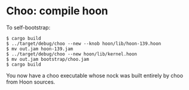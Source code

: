 # Choo: compile hoon

To self-bootstrap:

```
$ cargo build
$ ../target/debug/choo --new --knob hoon/lib/hoon-139.hoon
$ mv out.jam hoon-139.jam
$ ../target/debug/choo --new hoon/lib/kernel.hoon
$ mv out.jam bootstrap/choo.jam
$ cargo build
```

You now have a choo executable whose nock was built entirely by choo from Hoon sources.
